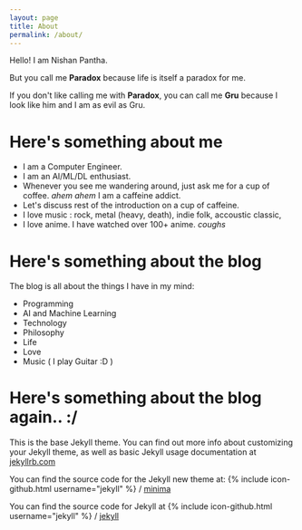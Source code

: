 ```yaml
---
layout: page
title: About
permalink: /about/
---
```


Hello! I am Nishan Pantha.  

But you call me **Paradox** because life is itself a paradox for me.  

If you don't like calling me with **Paradox**, you can call me **Gru** because I look like him and I am as evil as Gru. 

# Here's something about me

- I am a Computer Engineer.
- I am an AI/ML/DL enthusiast.
- Whenever you see me wandering around, just ask me for a cup of coffee. *ahem ahem* I am a caffeine addict.
- Let's discuss rest of the introduction on a cup of caffeine.
- I love music : rock, metal (heavy, death), indie folk, accoustic classic,
- I love anime. I have watched over 100+ anime. *coughs*

# Here's something about the blog
The blog is all about the things I have in my mind:

- Programming
- AI and Machine Learning
- Technology
- Philosophy
- Life
- Love
- Music ( I play Guitar :D )

# Here's something about the blog again.. :/


This is the base Jekyll theme. You can find out more info about customizing your Jekyll theme, as well as basic Jekyll usage documentation at [jekyllrb.com](https://jekyllrb.com/)

You can find the source code for the Jekyll new theme at:
{% include icon-github.html username="jekyll" %} /
[minima](https://github.com/jekyll/minima)

You can find the source code for Jekyll at
{% include icon-github.html username="jekyll" %} /
[jekyll](https://github.com/jekyll/jekyll)
